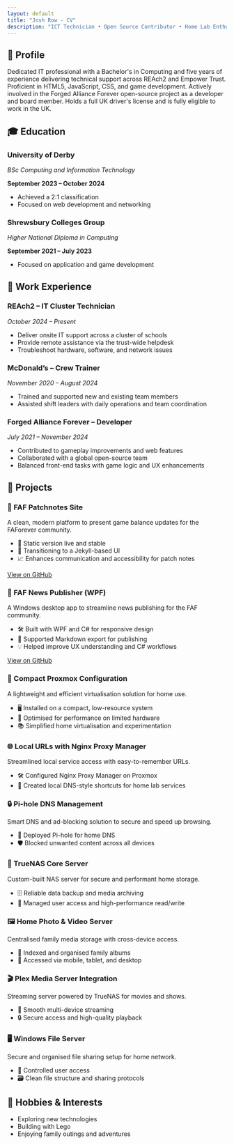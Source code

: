 ```yaml
---
layout: default
title: "Josh Row - CV"
description: "ICT Technician • Open Source Contributor • Home Lab Enthusiast"
---
```


<!-- Profile Section -->
<section class="section about-section fade-up" id="profile">
  <div class="container">
    <h2>📌 Profile</h2>
    <p>
      Dedicated IT professional with a Bachelor's in Computing and five years of experience delivering technical support across REAch2 and Empower Trust. Proficient in HTML5, JavaScript, CSS, and game development. Actively involved in the Forged Alliance Forever open-source project as a developer and board member. Holds a full UK driver's license and is fully eligible to work in the UK.
    </p>
  </div>
</section>

<!-- Education Section -->
<section class="section" id="education">
  <div class="container">
    <h2>🎓 Education</h2>
    <div class="grid">
      <div class="card">
        <h3>University of Derby</h3>
        <p><em>BSc Computing and Information Technology</em></p>
        <p><strong>September 2023 – October 2024</strong></p>
        <ul>
          <li>Achieved a 2:1 classification</li>
          <li>Focused on web development and networking</li>
        </ul>
      </div>
      <div class="card">
        <h3>Shrewsbury Colleges Group</h3>
        <p><em>Higher National Diploma in Computing</em></p>
        <p><strong>September 2021 – July 2023</strong></p>
        <ul>
          <li>Focused on application and game development</li>
        </ul>
      </div>
    </div>
  </div>
</section>


<!-- Work Experience Section -->
<section class="section" id="experience">
  <div class="container">
    <h2>💼 Work Experience</h2>
    <div class="grid">
      <div class="card">
        <h3>REAch2 – IT Cluster Technician</h3>
        <p><em>October 2024 – Present</em></p>
        <ul>
          <li>Deliver onsite IT support across a cluster of schools</li>
          <li>Provide remote assistance via the trust-wide helpdesk</li>
          <li>Troubleshoot hardware, software, and network issues</li>
        </ul>
      </div>
      <div class="card">
        <h3>McDonald’s – Crew Trainer</h3>
        <p><em>November 2020 – August 2024</em></p>
        <ul>
          <li>Trained and supported new and existing team members</li>
          <li>Assisted shift leaders with daily operations and team coordination</li>
        </ul>
      </div>
      <div class="card">
        <h3>Forged Alliance Forever – Developer</h3>
        <p><em>July 2021 – November 2024</em></p>
        <ul>
          <li>Contributed to gameplay improvements and web features</li>
          <li>Collaborated with a global open-source team</li>
          <li>Balanced front-end tasks with game logic and UX enhancements</li>
        </ul>
      </div>
    </div>
  </div>
</section>

<!-- Projects Section -->
<section class="section" id="projects">
  <div class="container">
    <h2>📂 Projects</h2>
    <div class="grid">
    <div class="card">
      <h3>🎯 FAF Patchnotes Site</h3>
      <p>A clean, modern platform to present game balance updates for the FAForever community.</p>
      <ul>
        <li>🧩 Static version live and stable</li>
        <li>🎨 Transitioning to a Jekyll-based UI</li>
        <li>📈 Enhances communication and accessibility for patch notes</li>
      </ul>
      <a href="https://github.com/MrRowey/FAF-Patchnotes-Site" target="_blank">View on GitHub</a>
    </div>
    <div class="card">
      <h3>📰 FAF News Publisher (WPF)</h3>
      <p>A Windows desktop app to streamline news publishing for the FAF community.</p>
      <ul>
        <li>🛠 Built with WPF and C# for responsive design</li>
        <li>📝 Supported Markdown export for publishing</li>
        <li>💡 Helped improve UX understanding and C# workflows</li>
      </ul>
      <a href="https://github.com/MrRowey/FAF-News-Publisher-WPF" target="_blank">View on GitHub</a>
    </div>
    <div class="card">
      <h3>🔧 Compact Proxmox Configuration</h3>
      <p>A lightweight and efficient virtualisation solution for home use.</p>
      <ul>
        <li>🖥️ Installed on a compact, low-resource system</li>
        <li>🚀 Optimised for performance on limited hardware</li>
        <li>📚 Simplified home virtualisation and experimentation</li>
      </ul>
    </div>
    <div class="card">
      <h3>🌐 Local URLs with Nginx Proxy Manager</h3>
      <p>Streamlined local service access with easy-to-remember URLs.</p>
      <ul>
        <li>🛠 Configured Nginx Proxy Manager on Proxmox</li>
        <li>🔗 Created local DNS-style shortcuts for home lab services</li>
      </ul>
    </div>
    <div class="card">
      <h3>🔒 Pi-hole DNS Management</h3>
      <p>Smart DNS and ad-blocking solution to secure and speed up browsing.</p>
      <ul>
        <li>🔧 Deployed Pi-hole for home DNS</li>
        <li>🛡 Blocked unwanted content across all devices</li>
      </ul>
    </div>
    <div class="card">
      <h3>💾 TrueNAS Core Server</h3>
      <p>Custom-built NAS server for secure and performant home storage.</p>
      <ul>
        <li>🗄 Reliable data backup and media archiving</li>
        <li>🔐 Managed user access and high-performance read/write</li>
      </ul>
    </div>
    <div class="card">
      <h3>🖼️ Home Photo & Video Server</h3>
      <p>Centralised family media storage with cross-device access.</p>
      <ul>
        <li>📁 Indexed and organised family albums</li>
        <li>📲 Accessed via mobile, tablet, and desktop</li>
      </ul>
    </div>
    <div class="card">
      <h3>🎬 Plex Media Server Integration</h3>
      <p>Streaming server powered by TrueNAS for movies and shows.</p>
      <ul>
        <li>🎥 Smooth multi-device streaming</li>
        <li>🔒 Secure access and high-quality playback</li>
      </ul>
    </div>
    <div class="card">
      <h3>🖥️ Windows File Server</h3>
      <p>Secure and organised file sharing setup for home network.</p>
      <ul>
        <li>🔄 Controlled user access</li>
        <li>🗃 Clean file structure and sharing protocols</li>
      </ul>
    </div>
    </div>
  </div>
</section>

<!-- Hobbies Section -->
<section class="section" id="hobbies">
  <div class="container">
    <h2>🎯 Hobbies & Interests</h2>
    <ul>
      <li>Exploring new technologies</li>
      <li>Building with Lego</li>
      <li>Enjoying family outings and adventures</li>
    </ul>
  </div>
</section>